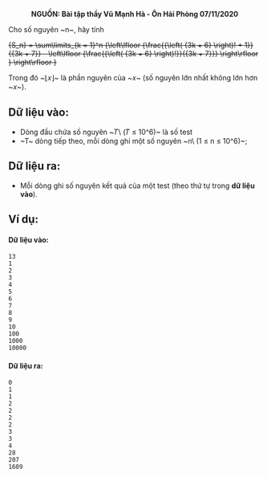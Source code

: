 **<center>NGUỒN: Bài tập thầy Vũ Mạnh Hà - Ôn Hải Phòng 07/11/2020</center>**

Cho số nguyên ~n~, hãy tính

~~{S_n} = \sum\limits_{k = 1}^n {\left\lfloor {\frac{{\left( {3k + 6} \right)! + 1}}{{3k + 7}} - \left\lfloor {\frac{{\left( {3k + 6} \right)!}}{{3k + 7}}} \right\rfloor } \right\rfloor }~~

Trong đó ~⌊𝑥⌋~ là phần nguyên của ~𝑥~ (số nguyên lớn nhất không lớn hơn ~𝑥~).

## Dữ liệu vào:
- Dòng đầu chứa số nguyên ~𝑇\ (𝑇 ≤ 10^6)~ là số test
- ~T~ dòng tiếp theo, mỗi dòng ghi một số nguyên ~n\ (1 ≤ n ≤ 10^6)~;

## Dữ liệu ra:
- Mỗi dòng ghi số nguyên kết quả của một test (theo thứ tự trong **dữ liệu vào**).

## Ví dụ:
#### Dữ liệu vào:
```
13
1
2
3
4
5
6
7
8
9
10
100
1000
10000
```

#### Dữ liệu ra:
```
0
1
1
2
2
2
2
3
3
4
28
207
1609
```